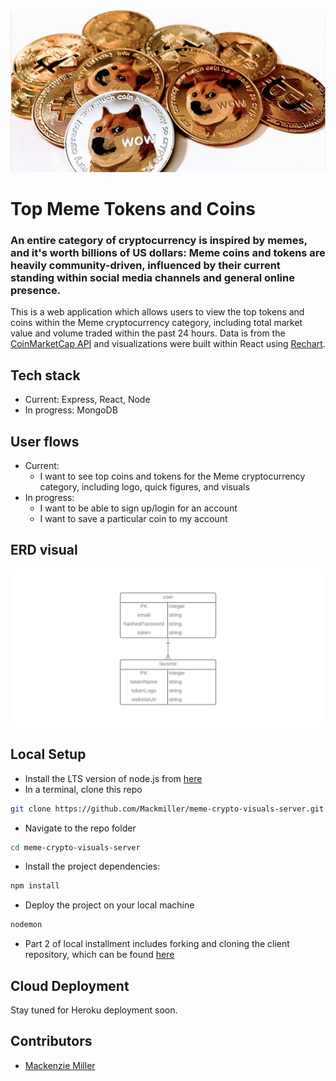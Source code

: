 <img alt="header" src="doge1.png">

# Top Meme Tokens and Coins

### An entire category of cryptocurrency is inspired by memes, and it's worth billions of US dollars: Meme coins and tokens are heavily community-driven, influenced by their current standing within social media channels and general online presence.
This is a web application which allows users to view the top tokens and coins within the Meme cryptocurrency category, including total market value and volume traded within the past 24 hours. Data is from the [CoinMarketCap API](https://coinmarketcap.com/api/documentation/v1/) and visualizations were built within React using [Rechart](https://recharts.org/en-US).

## Tech stack

- Current: Express, React, Node 
- In progress: MongoDB

## User flows

- Current:
    - I want to see top coins and tokens for the Meme cryptocurrency category, including logo, quick figures, and visuals
- In progress:
    - I want to be able to sign up/login for an account
    - I want to save a particular coin to my account

## ERD visual

<img alt="erd" src="basic_erd.png">

## Local Setup

- Install the LTS version of node.js from [here](https://nodejs.org/en/)
- In a terminal, clone this repo

```sh
git clone https://github.com/Mackmiller/meme-crypto-visuals-server.git
```

- Navigate to the repo folder

```sh
cd meme-crypto-visuals-server
```

- Install the project dependencies:

```sh
npm install
```

- Deploy the project on your local machine

```sh
nodemon
```

- Part 2 of local installment includes forking and cloning the client repository, which can be found [here](https://github.com/Mackmiller/meme-crypto-visuals-client)

## Cloud Deployment

Stay tuned for Heroku deployment soon.

## Contributors

- [Mackenzie Miller](https://github.com/Mackmiller)
